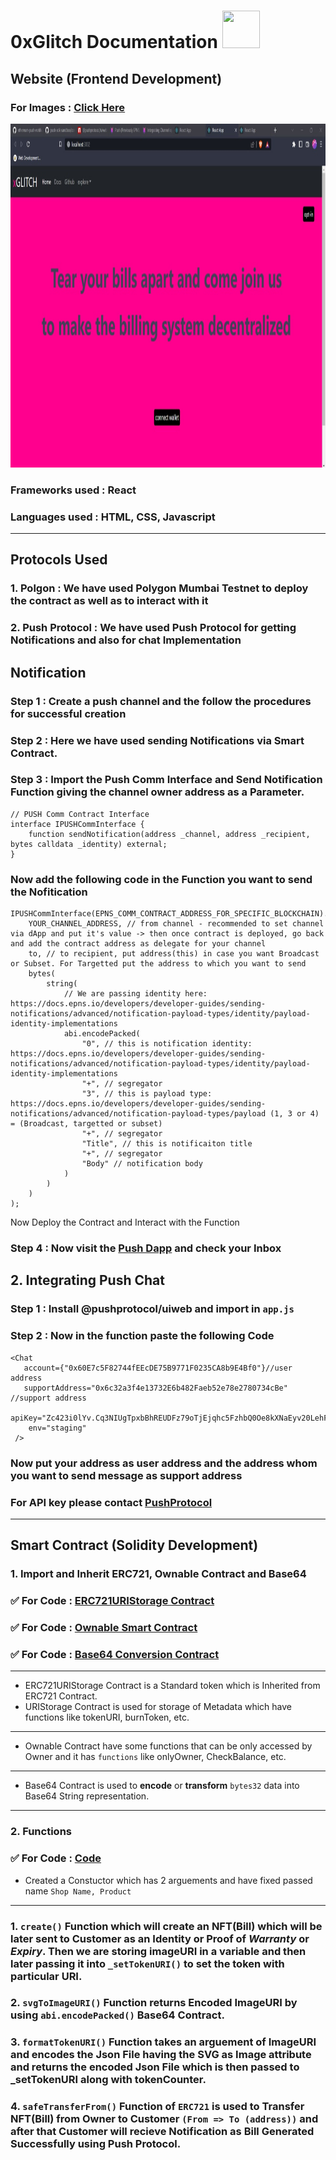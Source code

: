 # 0xGlitch Documentation <img src="https://media.tenor.com/UTxZPwKlNNIAAAAi/ethereum-ethereum-crypto.gif" width="60" height="60" />

## Website (Frontend Development)

### **For Images : [Click Here](https://github.com/Coollaitar/0xGlitch/blob/main/Website%20Image/photo_6077852613807813935_y.jpg)**

<img src="https://github.com/Coollaitar/0xGlitch/blob/main/Website%20Image/photo_6077852613807813935_y.jpg" width="1000" height="550" />

### **Frameworks used : React**
### **Languages used : HTML, CSS, Javascript**
-------------------------------------------------------------------------------------------------------------------------------------
## Protocols Used

### 1. Polgon : We have used Polygon Mumbai Testnet to deploy the contract as well as to interact with it
### 2. Push Protocol : We have used Push Protocol for getting Notifications and also for chat Implementation

## Notification

### Step 1 : Create a push channel and the follow the procedures for successful creation
### Step 2 : Here we have used sending Notifications via Smart Contract. 
### Step 3 : Import the Push Comm Interface and Send Notification Function giving the channel owner address as a Parameter.
```.sol
// PUSH Comm Contract Interface
interface IPUSHCommInterface {
    function sendNotification(address _channel, address _recipient, bytes calldata _identity) external;
}
```
### Now add the following code in the Function you want to send the Nofitication 
```.sol
IPUSHCommInterface(EPNS_COMM_CONTRACT_ADDRESS_FOR_SPECIFIC_BLOCKCHAIN).sendNotification(
    YOUR_CHANNEL_ADDRESS, // from channel - recommended to set channel via dApp and put it's value -> then once contract is deployed, go back and add the contract address as delegate for your channel
    to, // to recipient, put address(this) in case you want Broadcast or Subset. For Targetted put the address to which you want to send
    bytes(
        string(
            // We are passing identity here: https://docs.epns.io/developers/developer-guides/sending-notifications/advanced/notification-payload-types/identity/payload-identity-implementations
            abi.encodePacked(
                "0", // this is notification identity: https://docs.epns.io/developers/developer-guides/sending-notifications/advanced/notification-payload-types/identity/payload-identity-implementations
                "+", // segregator
                "3", // this is payload type: https://docs.epns.io/developers/developer-guides/sending-notifications/advanced/notification-payload-types/payload (1, 3 or 4) = (Broadcast, targetted or subset)
                "+", // segregator
                "Title", // this is notificaiton title
                "+", // segregator
                "Body" // notification body
            )
        )
    )
);

```
Now Deploy the Contract and Interact with the Function

### Step 4 : Now visit the [Push Dapp](https://staging.push.org/#/channels) and check your Inbox

## 2. Integrating Push Chat

### Step 1 : Install @pushprotocol/uiweb and import in `app.js`
### Step 2 : Now in the function paste the following Code 
```.sol
<Chat
   account={"0x60E7c5F82744fEEcDE75B9771F0235CA8b9E4Bf0"}//user address
   supportAddress="0x6c32a3f4e13732E6b482Faeb52e78e2780734cBe" //support address
   apiKey="Zc423i0lYv.Cq3NIUgTpxbBhREUDFz79oTjEjqhc5FzhbQ0Oe8kXNaEyv20LehF6Xfgmog78j1H"
    env="staging"
 />
```
### Now put your address as user address and the address whom you want to send message as support address
### For API key please contact [PushProtocol]() 


-------------------------------------------------------------------------------------------------------------------------------------

## **Smart Contract (Solidity Development)**

### **1. Import and Inherit ERC721, Ownable Contract and Base64**

### ✅ For Code : [ERC721URIStorage Contract](https://github.com/Coollaitar/0xGlitch/blob/main/Import%20Contracts/ERC721URIStorage.sol)
### ✅ For Code : [Ownable Smart Contract](https://github.com/Coollaitar/0xGlitch/blob/main/Import%20Contracts/Ownable.sol)
### ✅ For Code : [Base64 Conversion Contract](https://github.com/Coollaitar/0xGlitch/blob/main/Import%20Contracts/Base64.sol)
-------------------------------------------------------------------------------------------------------------------------------------
- ERC721URIStorage Contract is a Standard token which is Inherited from ERC721 Contract.
- URIStorage Contract is used for storage of Metadata which have functions like tokenURI, burnToken, etc.  
-------------------------------------------------------------------------------------------------------------------------------------
- Ownable Contract have some functions that can be only accessed by Owner and it has `functions` like onlyOwner, CheckBalance, etc.
-------------------------------------------------------------------------------------------------------------------------------------
- Base64 Contract is used to **encode** or **transform** `bytes32` data into Base64 String representation.
-------------------------------------------------------------------------------------------------------------------------------------

### **2. Functions**

### ✅ For Code : [Code]()

- Created a Constuctor which has 2 arguements and have fixed passed name ```Shop Name, Product```
-------------------------------------------------------------------------------------------------------------------------------------
### 1. `create()` Function which will create an NFT(Bill) which will be later sent to Customer as an Identity or Proof of *Warranty* or *Expiry*. Then we are storing imageURI in a variable and then later passing it into `_setTokenURI()` to set the token with particular URI.
    
### 2. `svgToImageURI()` Function returns Encoded ImageURI by using `abi.encodePacked()` Base64 Contract.

### 3. `formatTokenURI()` Function takes an arguement of ImageURI and encodes the Json File having the SVG as Image attribute and returns the encoded Json File which is then passed to _setTokenURI along with tokenCounter.

### 4. `safeTransferFrom()` Function of `ERC721` is used to Transfer NFT(Bill) from Owner to Customer `(From => To (address))` and after that Customer will recieve Notification as Bill Generated Successfully using Push Protocol. 
